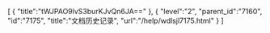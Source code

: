 [
	{
		"title":"tWJPAO9lvS3burKJvQn6JA=="
	},
	{
		"level":"2",
		"parent_id":"7160",
		"id":"7175",
		"title":"文档历史记录",
		"url":"/help/wdlsjl7175.html"
	}
]